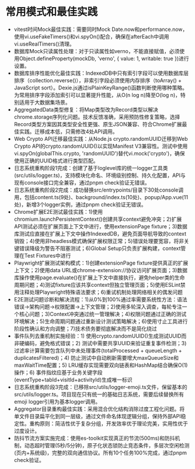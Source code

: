 # 常用模式和最佳实践

- vitest时间Mock最佳实践：需要同时Mock Date.now和performance.now，使用vi.useFakeTimers()和vi.spyOn()配合，确保在afterEach中调用vi.useRealTimers()清理。
- 数据库Mock只读属性处理：对于只读属性如verno，不能直接赋值，必须使用Object.defineProperty(mockDb, 'verno', { value: 1, writable: true })进行设置。
- 数据库排序性能优化最佳实践：IndexedDB中只有索引字段可以使用数据库层排序（collection.reverse()），非索引字段必须使用内存排序（toArray() + JavaScript sort）。Dexie.js通过isPlainKeyRange()函数判断使用哪种策略。为常用排序字段添加索引可以显著提升性能，从O(n log n)降至O(log n)，特别适用于大数据集场景。
- AggregatedData类型修复：将Map类型改为Record类型以解决chrome.storage序列化问题。技术反馈准确，采用预防性修复策略，选择Record类型方案因其类型安全性更强、原生JSON兼容、符合Chrome扩展最佳实践。迁移成本低，只需修改4处API调用。
- Web Crypto API迁移最佳实践：从Node.js crypto.randomUUID迁移到Web Crypto API的crypto.randomUUID()以实现Manifest V3兼容性。测试中使用vi.spyOn(globalThis.crypto, 'randomUUID')替代vi.mock('crypto')，确保使用正确的UUID格式进行类型匹配。
- 日志系统重构阶段1完成：创建了基于loglevel库的统一logger工具类(src/utils/logger.ts)，支持模块化命名、环境级别控制、持久化配置，API与现有console接口完全兼容，通过pnpm check验证无错误。
- 日志系统重构阶段2完成：成功替换src/entrypoints/目录下30处console调用，包括content.ts(9处)、background/index.ts(10处)、popup/App.vue(11处)，新增3个logger实例，通过pnpm check验证无错误。
- Chrome扩展E2E测试最佳实践：1)使用chromium.launchPersistentContext()创建共享context避免冲突；2)扩展API测试必须在扩展页面上下文中进行，使用extensionPage fixture；3)数据库测试应直接在扩展上下文中操作IndexedDB，避免页面导航导致的context销毁；4)使用非headless模式确保扩展权限正常；5)错误处理要宽容，将非关键错误降级为警告不阻塞测试；6)Global Setup只负责扩展构建，context管理在Test Fixtures中进行
- Playwright扩展测试架构模式：1)创建extensionPage fixture提供真正的扩展上下文；2)使用data URL或chrome-extension://协议访问扩展页面；3)数据库操作使用page.evaluate()在扩展上下文中直接执行，避免helper类的生命周期问题；4)测试fixture应该共享context但独立管理页面；5)使用ESLint禁用注释处理Playwright特殊语法要求；6)重试机制处理网络相关的偶发问题
- E2E测试问题诊断和解决流程：1)从0%到100%通过率需要系统性方法：语法错误→架构问题→权限配置→上下文管理；2)使用多轮深入调查，每轮专注一个核心问题；3)Context冲突通过统一管理解决；4)权限问题通过正确的测试环境解决；5)生命周期问题通过重新设计测试策略解决；6)使用寸止工具进行阶段性确认和方向调整；7)技术债务要彻底解决而不是简化绕过
- 事件队列去重机制实施经验：1) 使用crypto.randomUUID()生成测试UUID而非硬编码，避免格式错误；2) 测试中需要共享UUID来验证重复事件检测；3) 过滤率计算需要包含队列中未处理事件(totalProcessed + queueLength + duplicatesFiltered)；4) 防止测试中自动刷新需要增大maxQueueSize和maxWaitTime配置；5) LRU缓存实现需要双向链表和HashMap结合确保O(1)操作；6) 事件指纹应基于业务关键字段(eventType+tabId+visitId+activityId)生成唯一标识
- 日志系统重构阶段3完成：已移除src/utils/logger-emoji.ts文件，保留基本的src/utils/logger.ts。项目现在只有统一的基础日志系统，需要后续替换所有emoji logger引用为基本logger调用。
- Aggregator目录重构最佳实践：采用混合优化结构消除过度工程化问题。将单文件目录扁平化到同一层级，通过文件命名体现逻辑分组，保持外部API稳定性。重构原则：简洁性优于复杂分组，开发效率优于理论完美，实用性优于过度设计。
- 防抖节流方案实施完成：使用es-toolkit实现真正的节流(500ms)和防抖机制，动态超时管理(5秒/5分钟)，原子化状态锁防止竞态条件，多层次空闲检测(页内+系统级)，完整的双向通信协议。所有10个任务100%完成，通过pnpm check验证。
